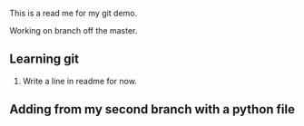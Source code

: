 This is a read me for my git demo.

Working on branch off the master.

## Learning git

1. Write a line in readme for now.

## Adding from my second branch with a python file